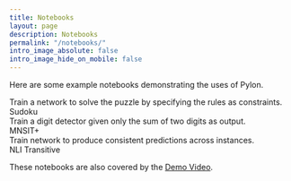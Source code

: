 ```yaml
---
title: Notebooks
layout: page
description: Notebooks
permalink: "/notebooks/"
intro_image_absolute: false
intro_image_hide_on_mobile: false
---
```


Here are some example notebooks demonstrating the uses of Pylon.

<div class="call mb-4">
  <div class="call-box-top">
        <div class="call-phone">
            Train a network to solve the puzzle by specifying the rules as constraints.
        </div>
  </div>
      <div class="call-box-bottom">
        <a href="/notebooks/sudoku" style="text-decoration: none;" class="button">Sudoku</a>
      </div>
</div>

<div class="call mb-4">
  <div class="call-box-top">
        <div class="call-phone">
            Train a digit detector given only the sum of two digits as output.
        </div>
  </div>
      <div class="call-box-bottom">
        <a href="/notebooks/mnist_addition" style="text-decoration: none;" class="button">MNSIT+</a>
      </div>
</div>

<div class="call mb-4">
  <div class="call-box-top">
        <div class="call-phone">
            Train network to produce consistent predictions across instances.
        </div>
  </div>
      <div class="call-box-bottom">
        <a href="/notebooks/nli_transitive" style="text-decoration: none;" class="button">NLI Transitive</a>
      </div>
</div>

These notebooks are also covered by the [Demo Video]({{site.demo_video}}).
